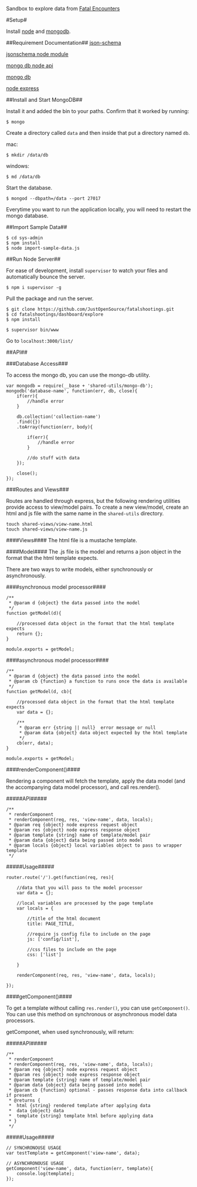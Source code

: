 Sandbox to explore data from [Fatal Encounters](fatalencounters.org)

#Setup#

Install [node](http://nodejs.org/) and [mongodb](http://www.mongodb.org/downloads). 

##Requirement Documentation##
[json-schema](http://json-schema.org/)

[jsonschema node module](https://www.npmjs.com/package/jsonschema)

[mongo db node api](https://github.com/mongodb/node-mongodb-native)

[mongo db](http://docs.mongodb.org/manual/)

[node express](http://expressjs.com/4x/api.html)

##Install and Start MongoDB##

Install it and added the bin to your paths.  Confirm that it worked by running:

```
$ mongo
```

Create a directory called `data` and then inside that put a directory named `db`.

mac:
```
$ mkdir /data/db
```

windows:
```
$ md /data/db
```

Start the database.

```
$ mongod --dbpath=/data --port 27017
```

Everytime you want to run the application locally, you will need to restart the mongo database.

##Import Sample Data##

```
$ cd sys-admin
$ npm install
$ node import-sample-data.js
```

##Run Node Server##

For ease of development, install `supervisor` to watch your files and automatically bounce the server.

	$ npm i supervisor -g

Pull the package and run the server.

	$ git clone https://github.com/JustOpenSource/fatalshootings.git
	$ cd fatalshootings/dashboard/explore
	$ npm install

	$ supervisor bin/www

Go to `localhost:3000/list/`

##API##

###Database Access###

To access the mongo db, you can use the mongo-db utility.
 
```
var mongodb = require(__base + 'shared-utils/mongo-db');
mongodb('database-name', function(err, db, close){
	if(err){
		//handle error
	}
	
	db.collection('collection-name')
	.find({})
	.toArray(function(err, body){
	 
		if(err){
		 	//handle error
		}
	
		//do stuff with data
	});
	
	close();
});
```

###Routes and Views###

Routes are handled through express, but the following rendering utilities provide access to view/model pairs.  To create a new view/model, create an html and js file with the same name in the `shared-utils` directory.

```
touch shared-views/view-name.html
touch shared-views/view-name.js
```

####Views####
The html file is a mustache template.

####Model####
The .js file is the model and returns a json object in the format that the html template expects. 

There are two ways to write models, either synchronously or asynchronously.  

####synchronous model processor####
```
/**
 * @param d {object} the data passed into the model 
 */
function getModel(d){

	//processed data object in the format that the html template expects
	return {};
}

module.exports = getModel;
```

####asynchronous model processor####
```
/**
 * @param d {object} the data passed into the model 
 * @param cb {function} a function to runs once the data is available
 */
function getModel(d, cb){

	//processed data object in the format that the html template expects
	var data = {};
	
	/**
	 * @param err {string || null}  error message or null  
	 * @param data {object} data object expected by the html template
	 */
	cb(err, data);
}

module.exports = getModel;
```
 
####renderComponent()####

Rendering a component will fetch the template, apply the data model (and the accompanying data model processor), and call res.render().

#####API#####

```
/**
 * renderComponent
 * renderComponent(req, res, 'view-name', data, locals);
 * @param req {object} node express request object
 * @param res {object} node express response object
 * @param template {string} name of template/model pair
 * @param data {object} data being passed into model
 * @param locals {object} local variables object to pass to wrapper template
 */
```

#####Usage#####

```
router.route('/').get(function(req, res){

	//data that you will pass to the model processor
	var data = {};
	
	//local variables are processed by the page template
	var locals = {
	
		//title of the html document
		title: PAGE_TITLE,
		
		//require js config file to include on the page
		js: ['config/list'],
		
		//css files to include on the page
		css: ['list']
	
	}
	
	renderComponent(req, res, 'view-name', data, locals);

});
```

####getComponent()####

To get a template without calling `res.render()`, you can use `getComponent()`. You can use this method on synchronous or asynchronous model data processors.

getComponet, when used synchronously, will return:

#####API#####

```
/**
 * renderComponent
 * renderComponent(req, res, 'view-name', data, locals);
 * @param req {object} node express request object
 * @param res {object} node express response object
 * @param template {string} name of template/model pair
 * @param data {object} data being passed into model
 * @param cb {function} optional - passes response data into callback if present
 * @returns {
 *	html {string} rendered template after applying data
 *	data {object} data
 *	template {string} template html before applying data
 * }
 */
```

#####Usage#####

```
// SYNCHRONOUSE USAGE
var testTemplate = getComponent('view-name', data);

// ASYNCHRONOUSE USAGE
getComponent('view-name', data, function(err, template){
	console.log(template);
});
```
